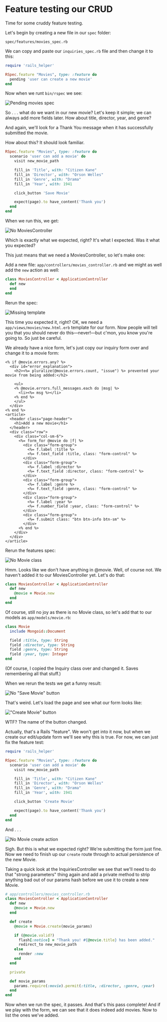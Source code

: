 # Feature testing our CRUD

Time for some cruddy feature testing.

Let's begin by creating a new file in our `spec` folder:

`spec/features/movies_spec.rb`

We can copy and paste our `inquiries_spec.rb` file and then change it to this:

```ruby
require 'rails_helper'

RSpec.feature "Movies", type: :feature do
  pending 'user can create a new movie'
end

```

Now when we runt `bin/rspec` we see:

![Pending movies spec](/images/pending-movies-spec.png)

So . . . what do we want in our new movie? Let's keep it simple; we can always add more fields later. How about title, director, year, and genre?

And again, we'll look for a Thank You message when it has successfully submitted the movie.

How about this? It should look familiar.

```ruby
RSpec.feature "Movies", type: :feature do
  scenario 'user can add a movie' do
    visit new_movie_path

    fill_in 'Title', with: "Citizen Kane"
    fill_in 'Director', with: "Orson Welles"
    fill_in 'Genre', with: "Drama"
    fill_in 'Year', with: 1941

    click_button 'Save Movie'

    expect(page).to have_content('Thank you')
  end
end
```

When we run this, we get:

![No MoviesController](/images/no-movies-controller.png)

Which is exactly what we expected, right? It's what I expected. Was it what you expected?

This just means that we need a MoviesController, so let's make one:

Add a new file: `app/controllers/movies_controller.rb` and we might as well add the `new` action as well:

```ruby
class MoviesController < ApplicationController
  def new
  end
end
```

Rerun the spec:

![Missing template](/images/missing-movies-template.png)

This time you expected it, right? OK, we need a `app/views/movies/new.html.erb` template for our form. Now people will tell you that you should never do this&mdash;never!&mdash;but c'mon, you know you're going to. So just be careful.

We already have a nice form, let's just copy our inquiry form over and change it to a movie form:

```erb
<% if @movie.errors.any? %>
  <div id="error_explanation">
    <h2><%= pluralize(@movie.errors.count, "issue") %> prevented your movie from being added:</h2>

    <ul>
    <% @movie.errors.full_messages.each do |msg| %>
      <li><%= msg %></li>
    <% end %>
    </ul>
  </div>
<% end %>
<article>
  <header class="page-header">
    <h1>Add a new movie</h1>
  </header>
  <div class="row">
    <div class="col-sm-6">
      <%= form_for @movie do |f| %>
        <div class="form-group">
          <%= f.label :title %>
          <%= f.text_field :title, class: "form-control" %>
        </div>
        <div class="form-group">
          <%= f.label :director %>
          <%= f.text_field :director, class: "form-control" %>
        </div>
        <div class="form-group">
          <%= f.label :genre %>
          <%= f.text_field :genre, class: "form-control" %>
        </div>
        <div class="form-group">
          <%= f.label :year %>
          <%= f.number_field :year, class: "form-control" %>
        </div>
        <div class="form-group">
          <%= f.submit class: "btn btn-info btn-sm" %>
        </div>
      <% end %>
    </div>
  </div>
</article>
```

Rerun the features spec:

![No Movie class](/images/no-movie-class.png)

Hmm. Looks like we don't have anything in @movie. Well, of course not. We haven't added it to our MoviesController yet. Let's do that:

```ruby
class MoviesController < ApplicationController
  def new
    @movie = Movie.new
  end
end
```

Of course, still no joy as there is no Movie class, so let's add that to our models as `app/models/movie.rb`:

```ruby
class Movie
  include Mongoid::Document

  field :title, type: String
  field :director, type: String
  field :genre, type: String
  field :year, type: Integer
end
```

(Of course, I copied the Inquiry class over and changed it. Saves remembering all that stuff.)

When we rerun the tests we get a funny result:

![No "Save Movie" button](/images/no-save-movie-button.png)

That's weird. Let's load the page and see what our form looks like:

!["Create Movie" button](/images/create-movie-button.png)

WTF? The name of the button changed.

Actually, that's a Rails "feature". We won't get into it now, but when we create our edit/update form we'll see why this is true. For now, we can just fix the feature test:

```ruby
require 'rails_helper'

RSpec.feature "Movies", type: :feature do
  scenario 'user can add a movie' do
    visit new_movie_path

    fill_in 'Title', with: "Citizen Kane"
    fill_in 'Director', with: "Orson Welles"
    fill_in 'Genre', with: "Drama"
    fill_in 'Year', with: 1941

    click_button 'Create Movie'

    expect(page).to have_content('Thank you')
  end
end
```

And . . .

![No Movie create action](/images/no-movie-create-action.png)

Sigh. But this is what we expected right? We're submitting the form just fine. Now we need to finish up our `create` route through to actual persistence of the new Movie.

Taking a quick look at the InquiriesController we see that we'll need to do that "strong parameters" thing again and add a private method to strip anything bad out of our params hash before we use it to create a new Movie.

```ruby
# app/controllers/movies_controller.rb
class MoviesController < ApplicationController
  def new
    @movie = Movie.new
  end

  def create
    @movie = Movie.create(movie_params)

    if (@movie.valid?)
      flash[:notice] = "Thank you! #{@movie.title} has been added."
      redirect_to new_movie_path
    else
      render :new
    end
  end

  private

  def movie_params
    params.require(:movie).permit(:title, :director, :genre, :year)
  end
end
```

Now when we run the spec, it passes. And that's this pass complete! And if we play with the form, we can see that it does indeed add movies. Now to list the ones we've added.

